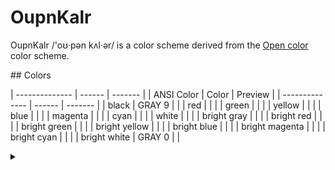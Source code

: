 # OupnKalr

OupnKalr /'oʊ·pən kʌl·ər/ is a color scheme derived from the [Open color] color scheme.

[Open color]: https://github.com/yeun/open-color

## Colors

| -------------- | ------ | ------- |
| ANSI Color     | Color  | Preview |
| -------------- | ------ | ------- |
| black          | GRAY 9 |         |
| red            |        |         |
| green          |        |         |
| yellow         |        |         |
| blue           |        |         |
| magenta        |        |         |
| cyan           |        |         |
| white          |        |         |
| bright gray    |        |         |
| bright red     |        |         |
| bright green   |        |         |
| bright yellow  |        |         |
| bright blue    |        |         |
| bright magenta |        |         |
| bright cyan    |        |         |
| bright white   | GRAY 0 |         |

<details>
  <summary></summary>
<details>


AA large - 3
AA normal - 4.5
AAA large - 4.5
AAA normal - 7


gray
    #000000     1.36    https://colourcontrast.cc/000000/212529
    GRAY 9      1       https://colourcontrast.cc/212529/212529
    GRAY 8      1.34    https://colourcontrast.cc/212529/343a40
    GRAY 7      1.89    https://colourcontrast.cc/212529/495057
    GRAY 6      4.63    https://colourcontrast.cc/212529/868e96
    GRAY 5      7.4     https://colourcontrast.cc/212529/adb5bd
    #888888     4.35    https://colourcontrast.cc/212529/888888 (136, 136, 136)
    #808080     3.91    https://colourcontrast.cc/212529/808080 HTML gray (128, 128, 128)
    #c0c0c0     8.48    https://colourcontrast.cc/c0c0c0/212529 (192, 192, 192)
    #cccccc     9.61    https://colourcontrast.cc/cccccc/212529 (204, 204, 204)
    #d3d3d3     10.30   https://colourcontrast.cc/d3d3d3/212529 HTML light gray (211, 211, 211)
    GRAY 4      10.32   https://colourcontrast.cc/ced4da/212529
    GRAY 3      11.85   https://colourcontrast.cc/dee2e6/212529
    GRAY 2      13.01   https://colourcontrast.cc/e9ecef/212529
    GRAY 1      13.87   https://colourcontrast.cc/f1f3f5/212529
    GRAY 0      14.63   https://colourcontrast.cc/f8f9fa/212529
    #ffffff     15.43   https://colourcontrast.cc/ffffff/212529

red
    #ff0000     3.86    https://colourcontrast.cc/ff0000/212529
    RED 0       14.42   https://colourcontrast.cc/fff5f5/212529
    RED 1       12.74   https://colourcontrast.cc/ffe3e3/212529
    RED 2       10.61   https://colourcontrast.cc/ffc9c9/212529
    RED 3       8.39    https://colourcontrast.cc/ffa8a8/212529
    RED 4       6.66    https://colourcontrast.cc/ff8787/212529
    RED 5       5.56    https://colourcontrast.cc/ff6b6b/212529
    RED 6       4.70    https://colourcontrast.cc/fa5252/212529
    RED 7       4.01    https://colourcontrast.cc/f03e3e/212529
    RED 8       3.42    https://colourcontrast.cc/e03131/212529
    RED 9       2.83    https://colourcontrast.cc/c92a2a/212529

pink
    #ff0080     4.09    https://colourcontrast.cc/ff0080/212529    
    PINK 0      13.99   https://colourcontrast.cc/fff0f6/212529
    PINK 1      12.41   https://colourcontrast.cc/ffdeeb/212529
    PINK 2      10.16   https://colourcontrast.cc/fcc2d7/212529
    PINK 3      8.08    https://colourcontrast.cc/faa2c1/212529
    PINK 4      6.46    https://colourcontrast.cc/f783ac/212529
    PINK 5      5.14    https://colourcontrast.cc/f06595/212529
    PINK 6      4.14    https://colourcontrast.cc/e64980/212529
    PINK 7      3.34    https://colourcontrast.cc/d6336c/212529
    PINK 8      2.73    https://colourcontrast.cc/c2255c/212529
    PINK 9      2.14    https://colourcontrast.cc/a61e4d/212529

grape
    #ff00ff     4.92    https://colourcontrast.cc/ff00ff/212529
    GRAPE 0     13.85   https://colourcontrast.cc/f8f0fc/212529
    GRAPE 1     11.84   https://colourcontrast.cc/f3d9fa/212529
    GRAPE 2     9.83    https://colourcontrast.cc/eebefa/212529
    GRAPE 3     7.52    https://colourcontrast.cc/e599f7/212529
    GRAPE 4     5.80    https://colourcontrast.cc/da77f2/212529
    GRAPE 5     4.63    https://colourcontrast.cc/cc5de8/212529
    GRAPE 6     3.83    https://colourcontrast.cc/be4bdb/212529
    GRAPE 7     3.18    https://colourcontrast.cc/ae3ec9/212529
    GRAPE 8     2.65    https://colourcontrast.cc/9c36b5/212529
    GRAPE 9     2.12    https://colourcontrast.cc/862e9c/212529

violet
    #8000ff     2.47    https://colourcontrast.cc/8000ff/212529
    VIOLET 0    13.75   https://colourcontrast.cc/f3f0ff/212529
    VIOLET 1    11.69   https://colourcontrast.cc/e5dbff/212529
    VIOLET 2    9.24    https://colourcontrast.cc/d0bfff/212529
    VIOLET 3    6.39    https://colourcontrast.cc/b197fc/212529
    VIOLET 4    4.58    https://colourcontrast.cc/9775fa/212529
    VIOLET 5    3.62    https://colourcontrast.cc/845ef7/212529
    VIOLET 6    3.12    https://colourcontrast.cc/7950f2/212529
    VIOLET 7    2.78    https://colourcontrast.cc/7048e8/212529
    VIOLET 8    2.45    https://colourcontrast.cc/6741d9/212529
    VIOLET 9    1.13    https://colourcontrast.cc/5f3dc4/6741d9

indigo
    #0000ff     1.8     https://colourcontrast.cc/0000ff/212529
    INDIGO 0    13.77   https://colourcontrast.cc/edf2ff/212529
    INDIGO 1    12.16   https://colourcontrast.cc/dbe4ff/212529
    INDIGO 2    9.40    https://colourcontrast.cc/bac8ff/212529
    INDIGO 3    6.74    https://colourcontrast.cc/91a7ff/212529
    INDIGO 4    5.20    https://colourcontrast.cc/748ffc/212529
    INDIGO 5    4.20    https://colourcontrast.cc/5c7cfa/212529
    INDIGO 6    3.57    https://colourcontrast.cc/4c6ef5/212529
    INDIGO 7    3.10    https://colourcontrast.cc/4263eb/212529
    INDIGO 8    2.72    https://colourcontrast.cc/3b5bdb/212529
    INDIGO 9    2.28    https://colourcontrast.cc/364fc7/212529

blue
    #0080ff     4.06    https://colourcontrast.cc/0080ff/212529
    BLUE 0      13.89   https://colourcontrast.cc/e7f5ff/212529
    BLUE 1      12.49   https://colourcontrast.cc/d0ebff/212529
    BLUE 2      10.19   https://colourcontrast.cc/a5d8ff/212529
    BLUE 3      7.85    https://colourcontrast.cc/74c0fc/212529
    BLUE 4      6.23    https://colourcontrast.cc/4dabf7/212529
    BLUE 5      5.16    https://colourcontrast.cc/339af0/212529
    BLUE 6      4.34    https://colourcontrast.cc/228be6/212529
    BLUE 7      3.68    https://colourcontrast.cc/1c7ed6/212529
    BLUE 8      3.07    https://colourcontrast.cc/1971c2/212529
    BLUE 9      2.53    https://colourcontrast.cc/1864ab/212529

cyan
    #00ffff     12.30   https://colourcontrast.cc/00ffff/212529
    CYAN 0      14.21   https://colourcontrast.cc/e3fafc/212529
    CYAN 1      13.18   https://colourcontrast.cc/c5f6fa/212529
    CYAN 2      11.23   https://colourcontrast.cc/99e9f2/212529
    CYAN 3      9.30    https://colourcontrast.cc/66d9e8/212529
    CYAN 4      7.76    https://colourcontrast.cc/3bc9db/212529
    CYAN 5      6.48    https://colourcontrast.cc/22b8cf/212529
    CYAN 6      5.53    https://colourcontrast.cc/15aabf/212529
    CYAN 7      4.49    https://colourcontrast.cc/1098ad/212529
    CYAN 8      3.55    https://colourcontrast.cc/0c8599/212529
    CYAN 9      2.76    https://colourcontrast.cc/0b7285/212529

teal
    #00ff80     11.47   https://colourcontrast.cc/00ff80/212529
    TEAL 0      14.40   https://colourcontrast.cc/e6fcf5/212529
    TEAL 1      13.34   https://colourcontrast.cc/c3fae8/212529
    TEAL 2      11.74   https://colourcontrast.cc/96f2d7/212529
    TEAL 3      9.99    https://colourcontrast.cc/63e6be/212529
    TEAL 4      8.57    https://colourcontrast.cc/38d9a9/212529
    TEAL 5      7.25    https://colourcontrast.cc/20c997/212529
    TEAL 6      6.04    https://colourcontrast.cc/12b886/212529
    TEAL 7      4.95    https://colourcontrast.cc/0ca678/212529
    TEAL 8      3.91    https://colourcontrast.cc/099268/212529
    TEAL 9      3.08    https://colourcontrast.cc/087f5b/212529

green
    #00ff00     11.24   https://colourcontrast.cc/00ff00/212529
    GREEN 0     14.37   https://colourcontrast.cc/ebfbee/212529
    GREEN 1     13.45   https://colourcontrast.cc/d3f9d8/212529
    GREEN 2     11.98   https://colourcontrast.cc/b2f2bb/212529
    GREEN 3     10.46   https://colourcontrast.cc/8ce99a/212529
    GREEN 4     8.83    https://colourcontrast.cc/69db7c/212529
    GREEN 5     7.69    https://colourcontrast.cc/51cf66/212529
    GREEN 6     6.53    https://colourcontrast.cc/40c057/212529
    GREEN 7     5.61    https://colourcontrast.cc/37b24d/212529
    GREEN 8     4.48    https://colourcontrast.cc/2f9e44/212529
    GREEN 9     3.53    https://colourcontrast.cc/2b8a3e/212529

lime
    #80ff00     11.92   https://colourcontrast.cc/80ff00/212529
    LIME 0      14.60   https://colourcontrast.cc/f4fce3/212529
    LIME 1      13.94   https://colourcontrast.cc/e9fac8/212529
    LIME 2      12.86   https://colourcontrast.cc/d8f5a2/212529
    LIME 3      11.30   https://colourcontrast.cc/c0eb75/212529
    LIME 4      10.12   https://colourcontrast.cc/a9e34b/212529
    LIME 5      8.90    https://colourcontrast.cc/94d82d/212529
    LIME 6      7.58    https://colourcontrast.cc/82c91e/212529
    LIME 7      6.33    https://colourcontrast.cc/74b816/212529
    LIME 8      5.27    https://colourcontrast.cc/66a80f/212529
    LIME 9      4.18    https://colourcontrast.cc/5c940d/212529

yellow
    #ffff00     14.37   https://colourcontrast.cc/ffff00/212529
    YELLOW 0    14.56   https://colourcontrast.cc/fff9db/212529
    YELLOW 1    13.83   https://colourcontrast.cc/fff3bf/212529
    YELLOW 2    13.01   https://colourcontrast.cc/ffec99/212529
    YELLOW 3    11.83   https://colourcontrast.cc/ffe066/212529
    YELLOW 4    10.82   https://colourcontrast.cc/ffd43b/212529
    YELLOW 5    9.59    https://colourcontrast.cc/fcc419/212529
    YELLOW 6    8.28    https://colourcontrast.cc/fab005/212529
    YELLOW 7    7.23    https://colourcontrast.cc/f59f00/212529
    YELLOW 8    6.21    https://colourcontrast.cc/f08c00/212529
    YELLOW 9    5.14    https://colourcontrast.cc/e67700/212529

orange
    #ff8000     6.13    https://colourcontrast.cc/ff8000/212529
    ORANGE 0    14.20   https://colourcontrast.cc/fff4e6/212529
    ORANGE 1    12.98   https://colourcontrast.cc/ffe8cc/212529
    ORANGE 2    11.49   https://colourcontrast.cc/ffd8a8/212529
    ORANGE 3    9.60    https://colourcontrast.cc/ffc078/212529
    ORANGE 4    8.11    https://colourcontrast.cc/ffa94d/212529
    ORANGE 5    6.90    https://colourcontrast.cc/ff922b/212529
    ORANGE 6    6.00    https://colourcontrast.cc/fd7e14/212529
    ORANGE 7    5.07    https://colourcontrast.cc/f76707/212529
    ORANGE 8    4.31    https://colourcontrast.cc/e8590c/212529
    ORANGE 9    3.59    https://colourcontrast.cc/d9480f/212529
